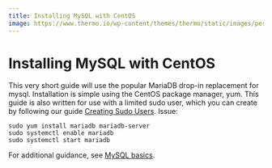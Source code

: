 ```yaml
---
title: Installing MySQL with CentOS
image: https://www.thermo.io/wp-content/themes/thermo/static/images/perks-4.svg
---
```


# Installing MySQL with CentOS
This very short guide will use the popular MariaDB drop-in replacement for mysql. Installation is simple using the CentOS package manager, yum. This guide is also written for use with a limited sudo user, which you can create by following our guide [Creating Sudo Users](https://www.thermo.io/how-to/security/creating-sudo-users).
Issue:
```
sudo yum install mariadb mariadb-server
sudo systemctl enable mariadb
sudo systemctl start mariadb
```
For additional guidance, see [MySQL basics](https://www.thermo.io/how-to/databases/mysql-basics).
